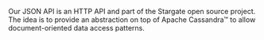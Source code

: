 Our JSON API is an HTTP API and part of the Stargate open source project. The idea is to provide an abstraction on top of Apache Cassandra™ to allow document-oriented data access patterns.
